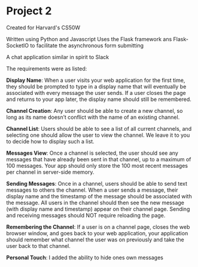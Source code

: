 # Project 2

Created for Harvard's CS50W

Written using Python and Javascript
Uses the Flask framework ans Flask-SocketIO to facilitate the asynchronous form submitting

A chat application similar in spirit to Slack

The requirements were as listed:

**Display Name**: When a user visits your web application for the first time, they should be prompted to type in a display name that will eventually be associated with every message the user sends. If a user closes the page and returns to your app later, the display name should still be remembered.

**Channel Creation**: Any user should be able to create a new channel, so long as its name doesn’t conflict with the name of an existing channel.

**Channel List**: Users should be able to see a list of all current channels, and selecting one should allow the user to view the channel. We leave it to you to decide how to display such a list.

**Messages View**: Once a channel is selected, the user should see any messages that have already been sent in that channel, up to a maximum of 100 messages. Your app should only store the 100 most recent messages per channel in server-side memory.

**Sending Messages**: Once in a channel, users should be able to send text messages to others the channel. When a user sends a message, their display name and the timestamp of the message should be associated with the message. All users in the channel should then see the new message (with display name and timestamp) appear on their channel page. Sending and receiving messages should NOT require reloading the page.

**Remembering the Channel**: If a user is on a channel page, closes the web browser window, and goes back to your web application, your application should remember what channel the user was on previously and take the user back to that channel.

**Personal Touch**: I added the ability to hide ones own messages
